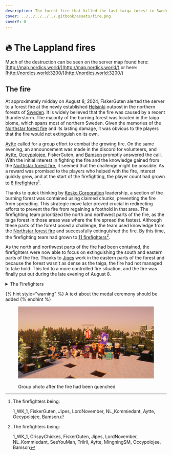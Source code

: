 ```yaml
---
description: The forest fire that killed the last taiga forest in Sweden
cover: ../../../../../.gitbook/assets/fire.png
coverY: 0
---
```


# 🔥 The Lappland fires

Much of the destruction can be seen on the server map found here: [http://map.nordics.world/](http://map.nordics.world/) or here: [http://nordics.world:3200/](http://nordics.world:3200/)

## The fire

At approximately midday on August 8, 2024, FiskerGuten alerted the server to a forest fire at the newly established [Helsinki](./) outpost in the northern forests of [Sweden](../../sweden-region/). It is widely believed that the fire was caused by a recent thunderstorm. The majority of the burning forest was located in the taiga biome, which spans most of northern Sweden. Given the memories of the [Northstar forest fire](../../sweden-region/northstar/northstar-forest-fire.md) and its lasting damage, it was obvious to the players that the fire would not extinguish on its own.&#x20;

[Aytte](../../../players/aytte.md) called for a group effort to combat the growing fire. On the same evening, an announcement was made in the discord for volunteers, and [Aytte](../../../players/aytte.md), [Occypolojee](../../../players/occypolojee.md), FiskerGuten, and [Bamson](../../../players/bamson.md) promptly answered the call. With the initial interest in fighting the fire and the knowledge gained from the [Northstar forest fire](../../sweden-region/northstar/northstar-forest-fire.md), it seemed that the challenge might be possible. As a reward was promised to the players who helped with the fire, interest quickly grew, and at the start of the firefighting, the player count had grown to [8 firefighters](#user-content-fn-1)[^1].

Thanks to quick thinking by [Kesko Corporation](../../../nations/present-nations/kesko-corporation/) leadership, a section of the burning forest was contained using claimed chunks, preventing the fire from spreading. This strategic move later proved crucial in redirecting efforts to prevent the fire from regaining a foothold in that area. The firefighting team prioritized the north and northwest parts of the fire, as the taiga forest in those areas was where the fire spread the fastest. Although these parts of the forest posed a challenge, the team used knowledge from the [Northstar forest fire](../../sweden-region/northstar/northstar-forest-fire.md) and successfully extinguished the fire. By this time, the firefighting team had grown to [11 firefighters](#user-content-fn-2)[^2].

As the north and northwest parts of the fire had been contained, the firefighters were now able to focus on extinguishing the south and eastern parts of the fire. Thanks to [Jipes](../../../players/jipes.md) work in the eastern parts of the forest and because the forest wasn't as dense as the taiga, the fire had not managed to take hold. This led to a more controlled fire situation, and the fire was finally put out during the late evening of August 8.

<details>

<summary>The Firefighters</summary>

* 1\_WK\_1
* [CrispyChickes](../../../players/crispychickes.md)
* FiskerGuten
* [Jipes](../../../players/jipes.md)
* LordNovember
* [NL\_Kommiedant](../../../players/nl\_kommiedant.md)
* [SeeYouMan](../../../players/seeyouman.md)
* Triirii
* [Aytte](../../../players/aytte.md)
* [MingningSM](../../../players/migningsm.md)
* [Occypolojee](../../../players/occypolojee.md)
* [Bamson](../../../players/bamson.md)

A special thanks to Confsuin for the moral support.

</details>

{% hint style="warning" %}
A text about the medal ceremony should be added
{% endhint %}

<figure><img src="../../../../../.gitbook/assets/forestfire-group-2024-08-08.png" alt=""><figcaption><p>Group photo after the fire had been quenched</p></figcaption></figure>

[^1]: 

    The firefighters being:

    1\_WK\_1, FiskerGuten, Jipes, LordNovember, NL\_Kommiedant, Aytte, Occypolojee, Bamson

[^2]: The firefighters being:

    1\_WK\_1, CrispyChickes, FiskerGuten, Jipes, LordNovember, NL\_Kommiedant, SeeYouMan, Triirii, Aytte, MingningSM, Occypolojee, Bamson
